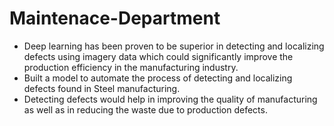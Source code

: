 # Maintenace-Department
* Deep learning has been proven to be superior in detecting and localizing defects using imagery data which could significantly improve the production efficiency in the manufacturing industry.
* Built a model to automate the process of detecting and localizing defects found in Steel manufacturing.
* Detecting defects would help in improving the quality of manufacturing as well as in reducing the waste due to production defects.
